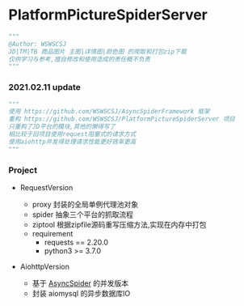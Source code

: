 # PlatformPictureSpiderServer

```python
"""
@Author: WSWSCSJ
JD|TM|TB 商品图片 主图|详情图|颜色图 的爬取和打包zip下载
仅供学习与参考,擅自修改和使用造成的责任概不负责
"""
```

### 2021.02.11 update
```python
"""
使用 https://github.com/WSWSCSJ/AsyncSpiderFramework 框架
重构 https://github.com/WSWSCSJ/PlatformPictureSpiderServer 项目
只重构了JD平台的模块,其他的懒得写了
相比较于旧项目使用request阻塞式的请求方式
使用aiohttp并发得处理请求性能更好效率更高
"""
```

### Project
+ RequestVersion
    + proxy 封装的全局单例代理池对象
    + spider 抽象三个平台的抓取流程
    + ziptool 根据zipfile源码重写压缩方法,实现在内存中打包
    + requirement
      + requests == 2.20.0
      + python3 >= 3.7.0
  
+ AiohttpVersion
  + 基于 [AsyncSpider](https://github.com/WSWSCSJ/AsyncSpiderFramework) 的并发版本
  + 封装 aiomysql 的异步数据库IO